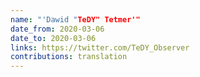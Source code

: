```yaml
---
name: "'Dawid "TeDY" Tetmer'"
date_from: 2020-03-06
date_to: 2020-03-06
links: https://twitter.com/TeDY_Observer
contributions: translation
---
```


